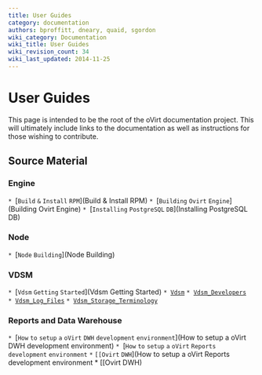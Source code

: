 ```yaml
---
title: User Guides
category: documentation
authors: bproffitt, dneary, quaid, sgordon
wiki_category: Documentation
wiki_title: User Guides
wiki_revision_count: 34
wiki_last_updated: 2014-11-25
---
```


# User Guides

This page is intended to be the root of the oVirt documentation project. This will ultimately include links to the documentation as well as instructions for those wishing to contribute.

## Source Material

### Engine

`* `[`Build` `&` `Install` `RPM`](Build & Install RPM)
`* `[`Building` `Ovirt` `Engine`](Building Ovirt Engine)
`* `[`Installing` `PostgreSQL` `DB`](Installing PostgreSQL DB)

### Node

`* `[`Node` `Building`](Node Building)

### VDSM

`* `[`Vdsm` `Getting` `Started`](Vdsm Getting Started)
`* `[`Vdsm`](Vdsm)
`* `[`Vdsm_Developers`](Vdsm_Developers)
`* `[`Vdsm_Log_Files`](Vdsm_Log_Files)
`* `[`Vdsm_Storage_Terminology`](Vdsm_Storage_Terminology)

### Reports and Data Warehouse

`* `[`How` `to` `setup` `a` `oVirt` `DWH` `development` `environment`](How to setup a oVirt DWH development environment)
`* `[`How` `to` `setup` `a` `oVirt` `Reports` `development` `environment` `*` `[[Ovirt` `DWH`](How to setup a oVirt Reports development environment * [[Ovirt DWH)
